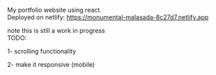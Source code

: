 My portfolio website using react.  
Deployed on netlify: https://monumental-malasada-8c27d7.netlify.app  

note this is still a work in progress  
TODO:  

1- scrolling functionality  

2- make it responsive (mobile)

